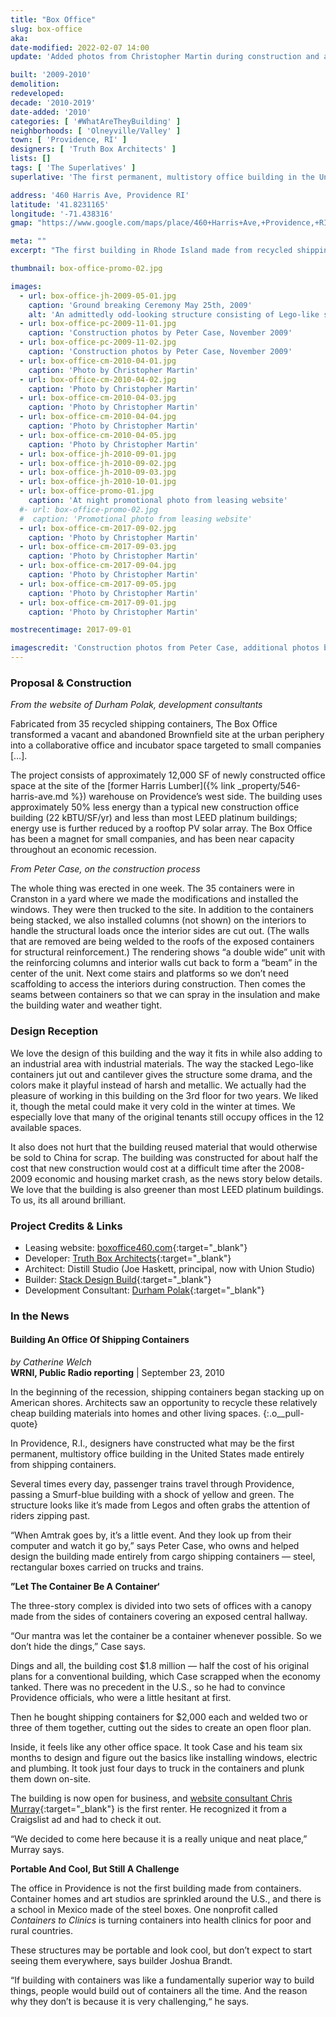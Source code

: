 ```yaml
---
title: "Box Office"
slug: box-office
aka: 
date-modified: 2022-02-07 14:00
update: 'Added photos from Christopher Martin during construction and at an open house'

built: '2009-2010'
demolition: 
redeveloped: 
decade: '2010-2019'
date-added: '2010'
categories: [ '#WhatAreTheyBuilding' ]
neighborhoods: [ 'Olneyville/Valley' ]
town: [ 'Providence, RI' ]
designers: [ 'Truth Box Architects' ]
lists: []
tags: [ 'The Superlatives' ]
superlative: 'The first permanent, multistory office building in the United States made entirely from shipping containers'

address: '460 Harris Ave, Providence RI'
latitude: '41.8231165'
longitude: '-71.438316'
gmap: "https://www.google.com/maps/place/460+Harris+Ave,+Providence,+RI+02909/@41.8231165,-71.438316,17z/data=!3m1!4b1!4m5!3m4!1s0x89e44598adbeadd3:0x80c9c53288bba62b!8m2!3d41.8231165!4d-71.4361273"

meta: ""
excerpt: "The first building in Rhode Island made from recycled shipping containers is available for lease as office space"

thumbnail: box-office-promo-02.jpg

images:
  - url: box-office-jh-2009-05-01.jpg
    caption: 'Ground breaking Ceremony May 25th, 2009'
    alt: 'An admittedly odd-looking structure consisting of Lego-like shipping containers stacked on top of one another and cantilevering out into mid air, brightly painted, with small cut-out windows and an interior breezeway under a steel canopy.'
  - url: box-office-pc-2009-11-01.jpg
    caption: 'Construction photos by Peter Case, November 2009'
  - url: box-office-pc-2009-11-02.jpg
    caption: 'Construction photos by Peter Case, November 2009'
  - url: box-office-cm-2010-04-01.jpg
    caption: 'Photo by Christopher Martin'
  - url: box-office-cm-2010-04-02.jpg
    caption: 'Photo by Christopher Martin'
  - url: box-office-cm-2010-04-03.jpg
    caption: 'Photo by Christopher Martin'
  - url: box-office-cm-2010-04-04.jpg
    caption: 'Photo by Christopher Martin'
  - url: box-office-cm-2010-04-05.jpg
    caption: 'Photo by Christopher Martin'
  - url: box-office-jh-2010-09-01.jpg
  - url: box-office-jh-2010-09-02.jpg
  - url: box-office-jh-2010-09-03.jpg
  - url: box-office-jh-2010-10-01.jpg
  - url: box-office-promo-01.jpg
    caption: 'At night promotional photo from leasing website'
  #- url: box-office-promo-02.jpg
  #  caption: 'Promotional photo from leasing website'
  - url: box-office-cm-2017-09-02.jpg
    caption: 'Photo by Christopher Martin'
  - url: box-office-cm-2017-09-03.jpg
    caption: 'Photo by Christopher Martin'
  - url: box-office-cm-2017-09-04.jpg
    caption: 'Photo by Christopher Martin'
  - url: box-office-cm-2017-09-05.jpg
    caption: 'Photo by Christopher Martin'
  - url: box-office-cm-2017-09-01.jpg
    caption: 'Photo by Christopher Martin'

mostrecentimage: 2017-09-01

imagescredit: 'Construction photos from Peter Case, additional photos by Christopher Martin, <a href="//quahog.org" target="_blank">Quahog.org</a>'
---
```


### Proposal & Construction

_From the website of Durham Polak, development consultants_

Fabricated from 35 recycled shipping containers, The Box Office transformed a vacant and abandoned Brownfield site at the urban periphery into a collaborative office and incubator space targeted to small companies […]. 

The project consists of approximately 12,000 SF of newly constructed office space at the site of the [former Harris Lumber]({% link _property/546-harris-ave.md %}) warehouse on Providence’s west side. The building uses approximately 50% less energy than a typical new construction office building (22 kBTU/SF/yr) and less than most LEED platinum buildings; energy use is further reduced by a rooftop PV solar array. The Box Office has been a magnet for small companies, and has been near capacity throughout an economic recession. 

_From Peter Case, on the construction process_

The whole thing was erected in one week. The 35 containers were in Cranston in a yard where we made the modifications and installed the windows. They were then trucked to the site. In addition to the containers being stacked, we also installed columns (not shown) on the interiors to handle the structural loads once the interior sides are cut out. (The walls that are removed are being welded to the roofs of the exposed containers for structural reinforcement.) The rendering shows “a double wide” unit with the reinforcing columns and interior walls cut back to form a “beam” in the center of the unit. Next come stairs and platforms so we don’t need scaffolding to access the interiors during construction. Then comes the seams between containers so that we can spray in the insulation and make the building water and weather tight.


### Design Reception

We love the design of this building and the way it fits in while also adding to an industrial area with industrial materials. The way the stacked Lego-like containers jut out and cantilever gives the structure some drama, and the colors make it playful instead of harsh and metallic. We actually had the pleasure of working in this building on the 3rd floor for two years. We liked it, though the metal could make it very cold in the winter at times. We especially love that many of the original tenants still occupy offices in the 12 available spaces. 

It also does not hurt that the building reused material that would otherwise be sold to China for scrap. The building was constructed for about half the cost that new construction would cost at a difficult time after the 2008-2009 economic and housing market crash, as the news story below details. We love that the building is also greener than most LEED platinum buildings. To us, its all around brilliant. 


### Project Credits & Links

+ Leasing website: [boxoffice460.com](//www.boxoffice460.com){:target="_blank"}
+ Developer: [Truth Box Architects](//www.truthbox.com){:target="_blank"}
+ Architect: Distill Studio (Joe Haskett, principal, now with Union Studio)
+ Builder: [Stack Design Build](//stackac.com){:target="_blank"}
+ Development Consultant: [Durham Polak](http://www.durhampolak.com){:target="_blank"}


### In the News

#### Building An Office Of Shipping Containers

_by Catherine Welch_  
**WRNI, Public Radio reporting** | September 23, 2010

In the beginning of the recession, shipping containers began stacking up on American shores. Architects saw an opportunity to recycle these relatively cheap building materials into homes and other living spaces.
{:.o__pull-quote}

In Providence, R.I., designers have constructed what may be the first permanent, multistory office building in the United States made entirely from shipping containers.

Several times every day, passenger trains travel through Providence, passing a Smurf-blue building with a shock of yellow and green. The structure looks like it’s made from Legos and often grabs the attention of riders zipping past.

“When Amtrak goes by, it’s a little event. And they look up from their computer and watch it go by,” says Peter Case, who owns and helped design the building made entirely from cargo shipping containers — steel, rectangular boxes carried on trucks and trains.

**”Let The Container Be A Container‘**

The three-story complex is divided into two sets of offices with a canopy made from the sides of containers covering an exposed central hallway.

“Our mantra was let the container be a container whenever possible. So we don’t hide the dings,” Case says.

Dings and all, the building cost $1.8 million — half the cost of his original plans for a conventional building, which Case scrapped when the economy tanked. There was no precedent in the U.S., so he had to convince Providence officials, who were a little hesitant at first.

Then he bought shipping containers for $2,000 each and welded two or three of them together, cutting out the sides to create an open floor plan.

Inside, it feels like any other office space. It took Case and his team six months to design and figure out the basics like installing windows, electric and plumbing. It took just four days to truck in the containers and plunk them down on-site.

The building is now open for business, and [website consultant Chris Murray](//oomphinc.com){:target="_blank"} is the first renter. He recognized it from a Craigslist ad and had to check it out.

“We decided to come here because it is a really unique and neat place,” Murray says.

**Portable And Cool, But Still A Challenge**

The office in Providence is not the first building made from containers. Container homes and art studios are sprinkled around the U.S., and there is a school in Mexico made of the steel boxes. One nonprofit called _Containers to Clinics_ is turning containers into health clinics for poor and rural countries.

These structures may be portable and look cool, but don’t expect to start seeing them everywhere, says builder Joshua Brandt.

“If building with containers was like a fundamentally superior way to build things, people would build out of containers all the time. And the reason why they don’t is because it is very challenging,“ he says.

[^1]: Captured from http://www.npr.org/templates/story/story.php?storyId=130027101 via an Archive.org saved copy, October 2010
